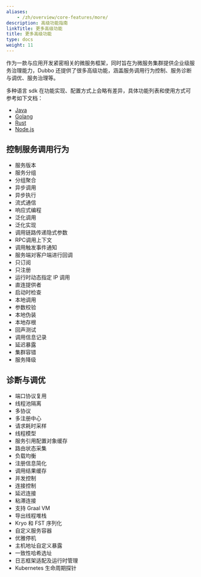 ```yaml
---
aliases:
    - /zh/overview/core-features/more/
description: 高级功能指南
linkTitle: 更多高级功能
title: 更多高级功能
type: docs
weight: 11
---
```



作为一款与应用开发紧密相关的微服务框架，同时旨在为微服务集群提供企业级服务治理能力，Dubbo 还提供了很多高级功能，涵盖服务调用行为控制、服务诊断与调优、服务治理等。

多种语言 sdk 在功能实现、配置方式上会略有差异，具体功能列表和使用方式可参考如下文档：
* [Java](/)
* [Golang](/)
* [Rust](/)
* [Node.js](/)

## 控制服务调用行为
* 服务版本
* 服务分组
* 分组聚合
* 异步调用
* 异步执行
* 流式通信
* 响应式编程
* 泛化调用
* 泛化实现
* 调用链路传递隐式参数
* RPC调用上下文
* 调用触发事件通知
* 服务端对客户端进行回调
* 只订阅
* 只注册
* 运行时动态指定 IP 调用
* 直连提供者
* 启动时检查
* 本地调用
* 参数校验
* 本地伪装
* 本地存根
* 回声测试
* 调用信息记录
* 延迟暴露
* 集群容错
* 服务降级

## 诊断与调优
* 端口协议复用
* 线程池隔离
* 多协议
* 多注册中心
* 请求耗时采样
* 线程模型
* 服务引用配置对象缓存
* 路由状态采集
* 负载均衡
* 注册信息简化
* 调用结果缓存
* 并发控制
* 连接控制
* 延迟连接
* 粘滞连接
* 支持 Graal VM
* 导出线程堆栈
* Kryo 和 FST 序列化
* 自定义服务容器
* 优雅停机
* 主机地址自定义暴露
* 一致性哈希选址
* 日志框架适配及运行时管理
* Kubernetes 生命周期探针
